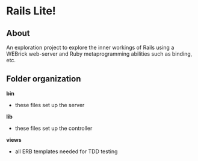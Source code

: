 # Rails Lite!

## About

An exploration project to explore the inner workings of Rails using a WEBrick web-server and Ruby metaprogramming abilities such as binding, etc.

## Folder organization

**bin**

* these files set up the server

**lib**

* these files set up the controller

**views**

* all ERB templates needed for TDD testing
